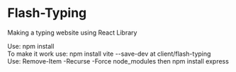 # Flash-Typing
Making a typing website using React Library

Use: npm install  
To make it work use: npm install vite --save-dev at client/flash-typing  
Use: Remove-Item -Recurse -Force node_modules then npm install express  
